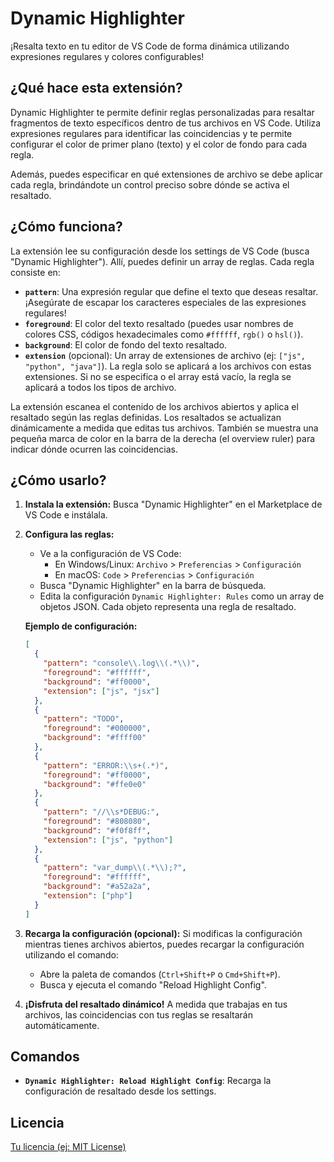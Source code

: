 # Dynamic Highlighter

¡Resalta texto en tu editor de VS Code de forma dinámica utilizando expresiones regulares y colores configurables!

## ¿Qué hace esta extensión?

Dynamic Highlighter te permite definir reglas personalizadas para resaltar fragmentos de texto específicos dentro de tus archivos en VS Code. Utiliza expresiones regulares para identificar las coincidencias y te permite configurar el color de primer plano (texto) y el color de fondo para cada regla.

Además, puedes especificar en qué extensiones de archivo se debe aplicar cada regla, brindándote un control preciso sobre dónde se activa el resaltado.

## ¿Cómo funciona?

La extensión lee su configuración desde los settings de VS Code (busca "Dynamic Highlighter"). Allí, puedes definir un array de reglas. Cada regla consiste en:

* **`pattern`**: Una expresión regular que define el texto que deseas resaltar. ¡Asegúrate de escapar los caracteres especiales de las expresiones regulares!
* **`foreground`**: El color del texto resaltado (puedes usar nombres de colores CSS, códigos hexadecimales como `#ffffff`, `rgb()` o `hsl()`).
* **`background`**: El color de fondo del texto resaltado.
* **`extension`** (opcional): Un array de extensiones de archivo (ej: `["js", "python", "java"]`). La regla solo se aplicará a los archivos con estas extensiones. Si no se especifica o el array está vacío, la regla se aplicará a todos los tipos de archivo.

La extensión escanea el contenido de los archivos abiertos y aplica el resaltado según las reglas definidas. Los resaltados se actualizan dinámicamente a medida que editas tus archivos. También se muestra una pequeña marca de color en la barra de la derecha (el overview ruler) para indicar dónde ocurren las coincidencias.

## ¿Cómo usarlo?

1.  **Instala la extensión:** Busca "Dynamic Highlighter" en el Marketplace de VS Code e instálala.
2.  **Configura las reglas:**
    * Ve a la configuración de VS Code:
        * En Windows/Linux: `Archivo` > `Preferencias` > `Configuración`
        * En macOS: `Code` > `Preferencias` > `Configuración`
    * Busca "Dynamic Highlighter" en la barra de búsqueda.
    * Edita la configuración `Dynamic Highlighter: Rules` como un array de objetos JSON. Cada objeto representa una regla de resaltado.

    **Ejemplo de configuración:**

    ```json
    [
      {
        "pattern": "console\\.log\\(.*\\)",
        "foreground": "#ffffff",
        "background": "#ff0000",
        "extension": ["js", "jsx"]
      },
      {
        "pattern": "TODO",
        "foreground": "#000000",
        "background": "#ffff00"
      },
      {
        "pattern": "ERROR:\\s+(.*)",
        "foreground": "#ff0000",
        "background": "#ffe0e0"
      },
      {
        "pattern": "//\\s*DEBUG:",
        "foreground": "#808080",
        "background": "#f0f8ff",
        "extension": ["js", "python"]
      },
      {
        "pattern": "var_dump\\(.*\\);?",
        "foreground": "#ffffff",
        "background": "#a52a2a",
        "extension": ["php"]
      }
    ]
    ```

3.  **Recarga la configuración (opcional):** Si modificas la configuración mientras tienes archivos abiertos, puedes recargar la configuración utilizando el comando:
    * Abre la paleta de comandos (`Ctrl+Shift+P` o `Cmd+Shift+P`).
    * Busca y ejecuta el comando "Reload Highlight Config".

4.  **¡Disfruta del resaltado dinámico!** A medida que trabajas en tus archivos, las coincidencias con tus reglas se resaltarán automáticamente.

## Comandos

* **`Dynamic Highlighter: Reload Highlight Config`**: Recarga la configuración de resaltado desde los settings.

## Licencia

[Tu licencia (ej: MIT License)](LICENSE.md)